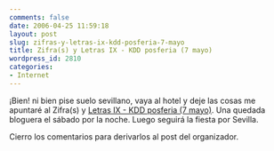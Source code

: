 ```yaml
---
comments: false
date: 2006-04-25 11:59:18
layout: post
slug: zifras-y-letras-ix-kdd-posferia-7-mayo
title: Zifra(s) y Letras IX - KDD posferia (7 mayo)
wordpress_id: 2810
categories:
- Internet
---
```


¡Bien! ni bien pise suelo sevillano, vaya al hotel y deje las cosas me apuntaré al Zifra(s) y [Letras IX - KDD posferia (7 mayo)](http://zifra.blogalia.com/historias/39379). Una quedada bloguera el sábado por la noche. Luego seguirá la fiesta por Sevilla.





Cierro los comentarios para derivarlos al post del organizador.
